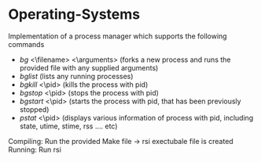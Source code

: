 # Operating-Systems
Implementation of a process manager which supports the following commands
- *bg* <\filename> <\arguments> (forks a new process and runs the provided file with any supplied arguments)
- *bglist* (lists any running processes)
- *bgkill* <\pid> (kills the process with pid)
- *bgstop* <\pid> (stops the process with pid)
- *bgstart* <\pid> (starts the process with pid, that has been previously stopped)
- *pstat* <\pid> (displays various information of process with pid, including state, utime, stime, rss .... etc)

Compiling: Run the provided Make file -> rsi exectubale file is created
Running: Run rsi
